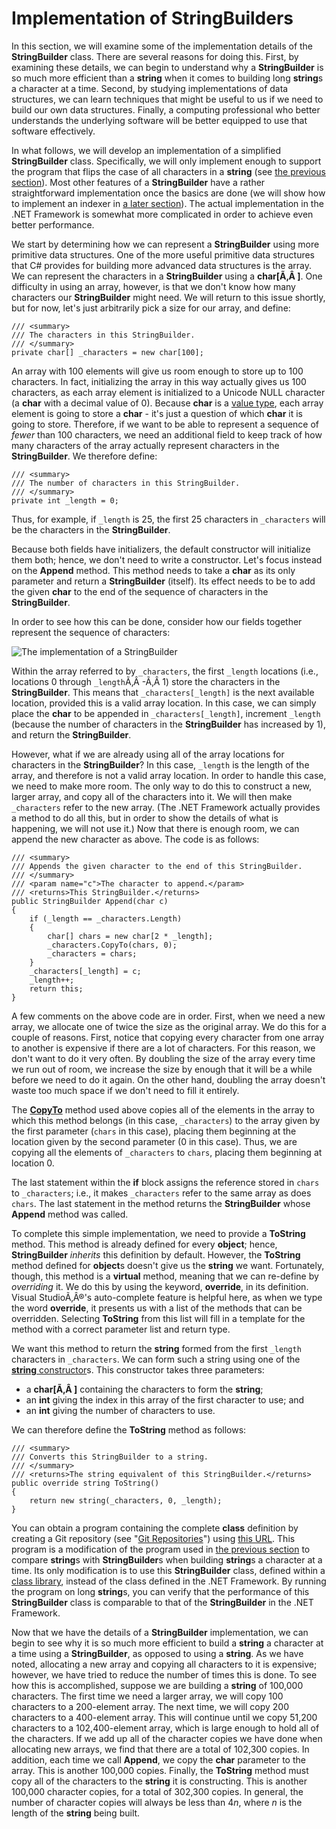 # Implementation of StringBuilders

In this section, we will examine some of the implementation details of
the **StringBuilder** class. There are several reasons for doing this.
First, by examining these details, we can begin to understand why a
**StringBuilder** is so much more efficient than a **string** when it
comes to building long **string**s a character at a time. Second, by
studying implementations of data structures, we can learn techniques
that might be useful to us if we need to build our own data structures.
Finally, a computing professional who better understands the underlying
software will be better equipped to use that software effectively.

In what follows, we will develop an implementation of a simplified
**StringBuilder** class. Specifically, we will only implement enough to
support the program that flips the case of all characters in a
**string** (see [the previous
section](/~rhowell/DataStructures/redirect/stringbuilders)). Most other
features of a **StringBuilder** have a rather straightforward
implementation once the basics are done (we will show how to implement
an indexer in [a later
section](/~rhowell/DataStructures/redirect/indexers)). The actual
implementation in the .NET Framework is somewhat more complicated in
order to achieve even better performance.

We start by determining how we can represent a **StringBuilder** using
more primitive data structures. One of the more useful primitive data
structures that C\# provides for building more advanced data structures
is the array. We can represent the characters in a **StringBuilder**
using a **char\[Ã‚Â \]**. One difficulty in using an array, however, is
that we don't know how many characters our **StringBuilder** might need.
We will return to this issue shortly, but for now, let's just
arbitrarily pick a size for our array, and define:

    /// <summary>
    /// The characters in this StringBuilder.
    /// </summary>
    private char[] _characters = new char[100];

An array with 100 elements will give us room enough to store up to 100
characters. In fact, initializing the array in this way actually gives
us 100 characters, as each array element is initialized to a Unicode
NULL character (a **char** with a decimal value of 0). Because **char**
is a [value type](/~rhowell/DataStructures/redirect/reference-value),
each array element is going to store a **char** - it's just a question
of which **char** it is going to store. Therefore, if we want to be able
to represent a sequence of *fewer* than 100 characters, we need an
additional field to keep track of how many characters of the array
actually represent characters in the **StringBuilder**. We therefore
define:

    /// <summary>
    /// The number of characters in this StringBuilder.
    /// </summary>
    private int _length = 0;

Thus, for example, if `_length` is 25, the first 25 characters in
`_characters` will be the characters in the **StringBuilder**.

Because both fields have initializers, the default constructor will
initialize them both; hence, we don't need to write a constructor. Let's
focus instead on the **Append** method. This method needs to take a
**char** as its only parameter and return a **StringBuilder** (itself).
Its effect needs to be to add the given **char** to the end of the
sequence of characters in the **StringBuilder**.

In order to see how this can be done, consider how our fields together
represent the sequence of characters:

![The implementation of a StringBuilder](stringbuilder-impl.jpg)

Within the array referred to by `_characters`, the first `_length`
locations (i.e., locations 0 through `_length`Ã‚Â -Ã‚Â 1) store the
characters in the **StringBuilder**. This means that
`_characters[_length]` is the next available location, provided this is
a valid array location. In this case, we can simply place the **char**
to be appended in `_characters[_length]`, increment `_length` (because
the number of characters in the **StringBuilder** has increased by 1),
and return the **StringBuilder**.

However, what if we are already using all of the array locations for
characters in the **StringBuilder**? In this case, `_length` is the
length of the array, and therefore is not a valid array location. In
order to handle this case, we need to make more room. The only way to do
this to construct a new, larger array, and copy all of the characters
into it. We will then make `_characters` refer to the new array. (The
.NET Framework actually provides a method to do all this, but in order
to show the details of what is happening, we will not use it.) Now that
there is enough room, we can append the new character as above. The code
is as follows:

    /// <summary>
    /// Appends the given character to the end of this StringBuilder.
    /// </summary>
    /// <param name="c">The character to append.</param>
    /// <returns>This StringBuilder.</returns>
    public StringBuilder Append(char c)
    {
        if (_length == _characters.Length)
        {
            char[] chars = new char[2 * _length];
            _characters.CopyTo(chars, 0);
            _characters = chars;
        }
        _characters[_length] = c;
        _length++;
        return this;
    }

A few comments on the above code are in order. First, when we need a new
array, we allocate one of twice the size as the original array. We do
this for a couple of reasons. First, notice that copying every character
from one array to another is expensive if there are a lot of characters.
For this reason, we don't want to do it very often. By doubling the size
of the array every time we run out of room, we increase the size by
enough that it will be a while before we need to do it again. On the
other hand, doubling the array doesn't waste too much space if we don't
need to fill it entirely.

The
[**CopyTo**](http://msdn.microsoft.com/en-us/library/06x742cw\(v=vs.110\).aspx)
method used above copies all of the elements in the array to which this
method belongs (in this case, `_characters`) to the array given by the
first parameter (`chars` in this case), placing them beginning at the
location given by the second parameter (0 in this case). Thus, we are
copying all the elements of `_characters` to `chars`, placing them
beginning at location 0.

The last statement within the **if** block assigns the reference stored
in `chars` to `_characters`; i.e., it makes `_characters` refer to the
same array as does `chars`. The last statement in the method returns the
**StringBuilder** whose **Append** method was called.

<span id="overriding"></span> To complete this simple implementation, we
need to provide a **ToString** method. This method is already defined
for every **object**; hence, **StringBuilder** *inherits* this
definition by default. However, the **ToString** method defined for
**object**s doesn't give us the **string** we want. Fortunately, though,
this method is a **virtual** method, meaning that we can re-define by
*overriding* it. We do this by using the keyword, **override**, in its
definition. Visual StudioÃ‚Â®'s auto-complete feature is helpful here,
as when we type the word **override**, it presents us with a list of the
methods that can be overridden. Selecting **ToString** from this list
will fill in a template for the method with a correct parameter list and
return type.

We want this method to return the **string** formed from the first
`_length` characters in `_characters`. We can form such a string using
one of the [**string**
constructor](http://msdn.microsoft.com/en-us/library/ms131424\(v=vs.110\).aspx)s.
This constructor takes three parameters:

  - a **char\[Ã‚Â \]** containing the characters to form the **string**;
  - an **int** giving the index in this array of the first character to
    use; and
  - an **int** giving the number of characters to use.

We can therefore define the **ToString** method as follows:

    /// <summary>
    /// Converts this StringBuilder to a string.
    /// </summary>
    /// <returns>The string equivalent of this StringBuilder.</returns>
    public override string ToString()
    {
        return new string(_characters, 0, _length);
    }

You can obtain a program containing the complete **class** definition by
creating a Git repository (see "[Git
Repositories](/~rhowell/DataStructures/redirect/version-control)") using
[this URL](https://classroom.github.com/a/lQSbxCEo). This program is a
modification of the program used in [the previous
section](/~rhowell/DataStructures/redirect/stringbuilders) to compare
**string**s with **StringBuilder**s when building **string**s a
character at a time. Its only modification is to use this
**StringBuilder** class, defined within a [class
library](/~rhowell/DataStructures/redirect/class-libraries), instead of
the class defined in the .NET Framework. By running the program on long
**string**s, you can verify that the performance of this
**StringBuilder** class is comparable to that of the **StringBuilder**
in the .NET Framework.

Now that we have the details of a **StringBuilder** implementation, we
can begin to see why it is so much more efficient to build a **string**
a character at a time using a **StringBuilder**, as opposed to using a
**string**. As we have noted, allocating a new array and copying all
characters to it is expensive; however, we have tried to reduce the
number of times this is done. To see how this is accomplished, suppose
we are building a **string** of 100,000 characters. The first time we
need a larger array, we will copy 100 characters to a 200-element array.
The next time, we will copy 200 characters to a 400-element array. This
will continue until we copy 51,200 characters to a 102,400-element
array, which is large enough to hold all of the characters. If we add up
all of the character copies we have done when allocating new arrays, we
find that there are a total of 102,300 copies. In addition, each time we
call **Append**, we copy the **char** parameter to the array. This is
another 100,000 copies. Finally, the **ToString** method must copy all
of the characters to the **string** it is constructing. This is another
100,000 character copies, for a total of 302,300 copies. In general, the
number of character copies will always be less than 4*n*, where *n* is
the length of the **string** being built.
